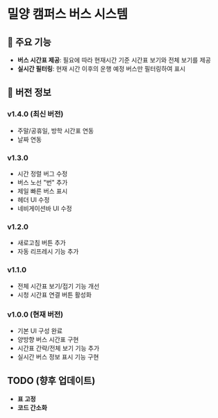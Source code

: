 # 밀양 캠퍼스 버스 시스템

## 🚀 주요 기능

- **버스 시간표 제공**: 필요에 따라 현재시간 기준 시간표 보기와 전체 보기를 제공
- **실시간 필터링**: 현재 시간 이후의 운행 예정 버스만 필터링하여 표시

## 🔖 버전 정보

### v1.4.0 (최신 버전)

- 주말/공휴일, 방학 시간표 연동
- 날짜 연동

### v1.3.0

- 시간 정렬 버그 수정
- 버스 노선 "번" 추가
- 제일 빠른 버스 표시
- 헤더 UI 수정
- 네비게이션바 UI 수정

### v1.2.0

- 새로고침 버튼 추가
- 자동 리프레시 기능 추가

### v1.1.0

- 전체 시간표 보기/접기 기능 개선
- 시청 시간표 연결 버튼 활성화

### v1.0.0 (현재 버전)

- 기본 UI 구성 완료
- 양방향 버스 시간표 구현
- 시간표 간략/전체 보기 기능 추가
- 실시간 버스 정보 표시 기능 구현

## TODO (향후 업데이트)

- **표 고정**
- **코드 간소화**
